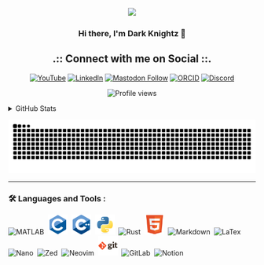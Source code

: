 <p align="center">
  <img src="https://media.giphy.com/media/dDwicM3uFUqfC/giphy.gif" width="210" />
</p>

<div align="center">
  <h3>Hi there, I'm Dark Knightz 👋</h3>
</div>

<div align="center">

<h2 align="center">.:: Connect with me on Social ::.</h2>

<div align="center">

[![YouTube](https://img.shields.io/badge/YouTube-red?style=for-the-badge&logo=youtube&logoColor=white)](https://www.youtube.com/channel/UC0opCSTihsVYiv8QNIgQ4JA)
[![LinkedIn](https://img.shields.io/badge/LinkedIn-blue?style=for-the-badge&logo=linkedin&logoColor=white)](https://www.linkedin.com/in/fam007e/)
[![Mastodon Follow](https://img.shields.io/mastodon/follow/112207412078401577?style=for-the-badge&label=Mastodon)](https://mastodon.social/@fam007e)
[![ORCID](https://img.shields.io/badge/ORCID-brightgreen?style=for-the-badge&logo=orcid&logoColor=white)](https://orcid.org/0000-0002-4969-8919)
[![Discord](https://img.shields.io/discord/1035001581298520074?color=7289DA&label=Discord&logo=discord&style=for-the-badge)](https://discord.gg/y3PqAQEh)

</div>

</div>


<p align="center">
  <img src="https://komarev.com/ghpvc/?username=fam007e&label=Profile%20views&color=0e75b6&style=flat" alt="Profile views" />
</p>

<details>
  <summary>GitHub Stats</summary>
  <p align="center">
    <img alt="fam007e's GitHub Stats" src="https://github-readme-streak-stats.herokuapp.com/?user=fam007e&theme=dark&background=000000" />
  </p>
  <p align="center">
    <img alt="" src="https://github-readme-stats.vercel.app/api/top-langs/?username=fam007e&layout=compact&theme=vision-friendly-dark" />
  </p>
</details>

<p align="center">
<picture>
  <source media="(prefers-color-scheme: dark)" srcset="https://raw.githubusercontent.com/fam007e/fam007e/output/github-contribution-grid-snake-dark.svg">
  <source media="(prefers-color-scheme: light)" srcset="https://raw.githubusercontent.com/fam007e/fam007e/output/github-contribution-grid-snake.svg">
  <img alt="github contribution grid snake animation" src="https://raw.githubusercontent.com/fam007e/fam007e/output/github-contribution-grid-snake.svg">
</picture>
</p>

---

### :hammer_and_wrench: Languages and Tools :

<div>
  <img src="https://cdn.jsdelivr.net/gh/devicons/devicon@latest/icons/matlab/matlab-original.svg" title="MATLAB" alt="MATLAB" width="40" height="40"/>&nbsp;
  <img src="https://github.com/devicons/devicon/blob/master/icons/c/c-original.svg" title="C" alt="C" width="40" height="40"/>&nbsp;
  <img src="https://github.com/devicons/devicon/blob/master/icons/cplusplus/cplusplus-original.svg" title="C++" alt="C++" width="40" height="40"/>&nbsp;
  <img src="https://github.com/devicons/devicon/blob/master/icons/python/python-original.svg" title="Python" alt="Python" width="40" height="40"/>&nbsp;
  <img src="https://cdn.jsdelivr.net/gh/devicons/devicon@latest/icons/rust/rust-original.svg" title="Rust" alt="Rust" width="40" height="40"/>&nbsp;
  <img src="https://github.com/devicons/devicon/blob/master/icons/html5/html5-original.svg" title="HTML5" alt="HTML" width="40" height="40"/>&nbsp;
  <img src="https://cdn.jsdelivr.net/gh/devicons/devicon@latest/icons/markdown/markdown-original.svg" title="Markdown" alt="Markdown" width="40" height="40"/>&nbsp;
  <img src="https://cdn.jsdelivr.net/gh/devicons/devicon@latest/icons/latex/latex-original.svg" title="LaTex" alt="LaTex" width="40" height="40"/>&nbsp;
  <img src="https://cdn.jsdelivr.net/gh/devicons/devicon@latest/icons/nano/nano-plain-wordmark.svg" title="Nano" alt="Nano" width="40" height="40"/>&nbsp;  
  <img src="https://zed.dev/_next/image?url=%2F_next%2Fstatic%2Fmedia%2Fpreview-app-logo.94468b6e.png&w=128&q=75" title="Zed" alt="Zed" width="40" height="40"/>&nbsp;
  <img src="https://cdn.jsdelivr.net/gh/devicons/devicon@latest/icons/neovim/neovim-original.svg" title="Neovim" alt="Neovim" width="40" height="40"/>&nbsp;
  <img src="https://github.com/devicons/devicon/blob/master/icons/git/git-original-wordmark.svg" title="Git" alt="Git" width="40" height="40"/>&nbsp;
  <img src="https://cdn.jsdelivr.net/gh/devicons/devicon@latest/icons/gitlab/gitlab-original.svg" title="GitLab" alt="GitLab" width="40" height="40"/>&nbsp;
  <img src="https://cdn.jsdelivr.net/gh/devicons/devicon@latest/icons/notion/notion-original.svg" title="Notion" alt="Notion" width="40" height="40"/>&nbsp;
</div>




<!--
**fam007e/fam007e** is a ✨ _special_ ✨ repository because its `README.md` (this file) appears on your GitHub profile.

Here are some ideas to get you started:

- 🔭 I’m currently working on ...
- 🌱 I’m currently learning ...
- 👯 I’m looking to collaborate on ...
- 🤔 I’m looking for help with ...
- 💬 Ask me about ...
- 📫 How to reach me: ...
- 😄 Pronouns: ...
- ⚡ Fun fact: ...
-->
